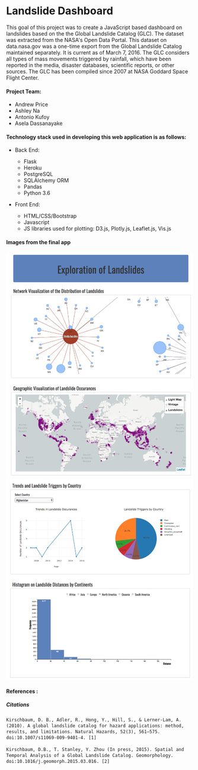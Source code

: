 # Landslide Dashboard

This goal of this project was to create a JavaScript based dashboard on landslides based on the the Global Landslide Catalog (GLC). The dataset was extracted from the NASA's Open Data Portal.  This dataset on data.nasa.gov was a one-time export from the Global Landslide Catalog maintained separately. It is current as of March 7, 2016. The GLC considers all types of mass movements triggered by rainfall, which have been reported in the media, disaster databases, scientific reports, or other sources. The GLC has been compiled since 2007 at NASA Goddard Space Flight Center. 

#### Project Team:
* Andrew Price
* Ashley Na
* Antonio Kufoy
* Asela Dassanayake

#### Technology stack used in developing this web application is as follows:

* Back End: 
  * Flask
  * Heroku
  * PostgreSQL
  * SQLAlchemy ORM
  * Pandas
  * Python 3.6

* Front End: 
  * HTML/CSS/Bootstrap
  * Javascript
  * JS libraries used for plotting: D3.js, Plotly.js, Leaflet.js, Vis.js


#### Images from the final app
![final_app_part1.png](images/final_app_part1.png)
![final_app_part2.png](images/final_app_part2.png)


#### References :
##### Citations
    Kirschbaum, D. B., Adler, R., Hong, Y., Hill, S., & Lerner-Lam, A. (2010). A global landslide catalog for hazard applications: method, results, and limitations. Natural Hazards, 52(3), 561–575. doi:10.1007/s11069-009-9401-4. [1]

    Kirschbaum, D.B., T. Stanley, Y. Zhou (In press, 2015). Spatial and Temporal Analysis of a Global Landslide Catalog. Geomorphology. doi:10.1016/j.geomorph.2015.03.016. [2]
